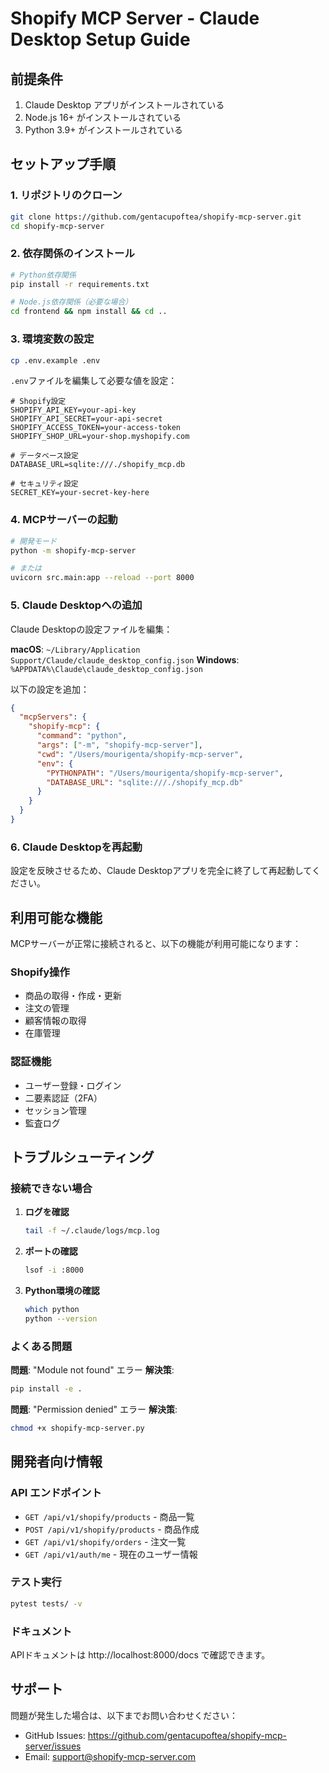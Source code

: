 # Shopify MCP Server - Claude Desktop Setup Guide

## 前提条件

1. Claude Desktop アプリがインストールされている
2. Node.js 16+ がインストールされている
3. Python 3.9+ がインストールされている

## セットアップ手順

### 1. リポジトリのクローン

```bash
git clone https://github.com/gentacupoftea/shopify-mcp-server.git
cd shopify-mcp-server
```

### 2. 依存関係のインストール

```bash
# Python依存関係
pip install -r requirements.txt

# Node.js依存関係（必要な場合）
cd frontend && npm install && cd ..
```

### 3. 環境変数の設定

```bash
cp .env.example .env
```

`.env`ファイルを編集して必要な値を設定：

```env
# Shopify設定
SHOPIFY_API_KEY=your-api-key
SHOPIFY_API_SECRET=your-api-secret
SHOPIFY_ACCESS_TOKEN=your-access-token
SHOPIFY_SHOP_URL=your-shop.myshopify.com

# データベース設定
DATABASE_URL=sqlite:///./shopify_mcp.db

# セキュリティ設定
SECRET_KEY=your-secret-key-here
```

### 4. MCPサーバーの起動

```bash
# 開発モード
python -m shopify-mcp-server

# または
uvicorn src.main:app --reload --port 8000
```

### 5. Claude Desktopへの追加

Claude Desktopの設定ファイルを編集：

**macOS**: `~/Library/Application Support/Claude/claude_desktop_config.json`
**Windows**: `%APPDATA%\Claude\claude_desktop_config.json`

以下の設定を追加：

```json
{
  "mcpServers": {
    "shopify-mcp": {
      "command": "python",
      "args": ["-m", "shopify-mcp-server"],
      "cwd": "/Users/mourigenta/shopify-mcp-server",
      "env": {
        "PYTHONPATH": "/Users/mourigenta/shopify-mcp-server",
        "DATABASE_URL": "sqlite:///./shopify_mcp.db"
      }
    }
  }
}
```

### 6. Claude Desktopを再起動

設定を反映させるため、Claude Desktopアプリを完全に終了して再起動してください。

## 利用可能な機能

MCPサーバーが正常に接続されると、以下の機能が利用可能になります：

### Shopify操作
- 商品の取得・作成・更新
- 注文の管理
- 顧客情報の取得
- 在庫管理

### 認証機能
- ユーザー登録・ログイン
- 二要素認証（2FA）
- セッション管理
- 監査ログ

## トラブルシューティング

### 接続できない場合

1. **ログを確認**
   ```bash
   tail -f ~/.claude/logs/mcp.log
   ```

2. **ポートの確認**
   ```bash
   lsof -i :8000
   ```

3. **Python環境の確認**
   ```bash
   which python
   python --version
   ```

### よくある問題

**問題**: "Module not found" エラー
**解決策**: 
```bash
pip install -e .
```

**問題**: "Permission denied" エラー
**解決策**:
```bash
chmod +x shopify-mcp-server.py
```

## 開発者向け情報

### API エンドポイント

- `GET /api/v1/shopify/products` - 商品一覧
- `POST /api/v1/shopify/products` - 商品作成
- `GET /api/v1/shopify/orders` - 注文一覧
- `GET /api/v1/auth/me` - 現在のユーザー情報

### テスト実行

```bash
pytest tests/ -v
```

### ドキュメント

APIドキュメントは http://localhost:8000/docs で確認できます。

## サポート

問題が発生した場合は、以下までお問い合わせください：

- GitHub Issues: https://github.com/gentacupoftea/shopify-mcp-server/issues
- Email: support@shopify-mcp-server.com